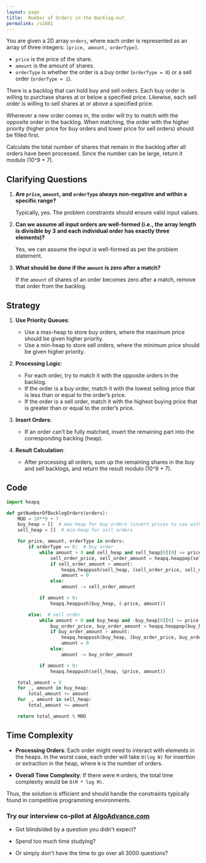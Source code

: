 ```yaml
---
layout: page
title:  Number of Orders in the Backlog-out
permalink: /s1801
---
```


You are given a 2D array `orders`, where each order is represented as an array of three integers: `[price, amount, orderType]`.

- `price` is the price of the share.
- `amount` is the amount of shares.
- `orderType` is whether the order is a buy order (`orderType = 0`) or a sell order (`orderType = 1`).

There is a backlog that can hold buy and sell orders. Each buy order is willing to purchase shares at or below a specified price. Likewise, each sell order is willing to sell shares at or above a specified price.

Whenever a new order comes in, the order will try to match with the opposite order in the backlog. When matching, the order with the higher priority (higher price for buy orders and lower price for sell orders) should be filled first.

Calculate the total number of shares that remain in the backlog after all orders have been processed. Since the number can be large, return it modulo \(10^9 + 7\).

## Clarifying Questions
1. **Are `price`, `amount`, and `orderType` always non-negative and within a specific range?**

   Typically, yes. The problem constraints should ensure valid input values.

2. **Can we assume all input orders are well-formed (i.e., the array length is divisible by 3 and each individual order has exactly three elements)?**

   Yes, we can assume the input is well-formed as per the problem statement.

3. **What should be done if the `amount` is zero after a match?**

   If the `amount` of shares of an order becomes zero after a match, remove that order from the backlog.

## Strategy

1. **Use Priority Queues**: 
   - Use a max-heap to store buy orders, where the maximum price should be given higher priority.
   - Use a min-heap to store sell orders, where the minimum price should be given higher priority.

2. **Processing Logic**:
   - For each order, try to match it with the opposite orders in the backlog.
   - If the order is a buy order, match it with the lowest selling price that is less than or equal to the order’s price.
   - If the order is a sell order, match it with the highest buying price that is greater than or equal to the order’s price.

3. **Insert Orders**:
   - If an order can’t be fully matched, insert the remaining part into the corresponding backlog (heap).

4. **Result Calculation**:
   - After processing all orders, sum up the remaining shares in the buy and sell backlogs, and return the result modulo \(10^9 + 7\).

## Code

```python
import heapq

def getNumberOfBacklogOrders(orders):
    MOD = 10**9 + 7
    buy_heap = []  # max-heap for buy orders (invert prices to use with heapq since it's a min-heap by default)
    sell_heap = []  # min-heap for sell orders

    for price, amount, orderType in orders:
        if orderType == 0:  # buy order
            while amount > 0 and sell_heap and sell_heap[0][0] <= price:
                sell_order_price, sell_order_amount = heapq.heappop(sell_heap)
                if sell_order_amount > amount:
                    heapq.heappush(sell_heap, (sell_order_price, sell_order_amount - amount))
                    amount = 0
                else:
                    amount -= sell_order_amount

            if amount > 0:
                heapq.heappush(buy_heap, (-price, amount))

        else:  # sell order
            while amount > 0 and buy_heap and -buy_heap[0][0] >= price:
                buy_order_price, buy_order_amount = heapq.heappop(buy_heap)
                if buy_order_amount > amount:
                    heapq.heappush(buy_heap, (buy_order_price, buy_order_amount - amount))
                    amount = 0
                else:
                    amount -= buy_order_amount

            if amount > 0:
                heapq.heappush(sell_heap, (price, amount))

    total_amount = 0
    for _, amount in buy_heap:
        total_amount += amount
    for _, amount in sell_heap:
        total_amount += amount

    return total_amount % MOD
```

## Time Complexity

- **Processing Orders**: Each order might need to interact with elements in the heaps. In the worst case, each order will take `O(log N)` for insertion or extraction in the heap, where `N` is the number of orders.

- **Overall Time Complexity**: If there were `M` orders, the total time complexity would be `O(M * log M)`.

Thus, the solution is efficient and should handle the constraints typically found in competitive programming environments.


### Try our interview co-pilot at [AlgoAdvance.com](https://algoAdvance.com)

- Got blindsided by a question you didn't expect?

- Spend too much time studying?

- Or simply don't have the time to go over all 3000 questions?

